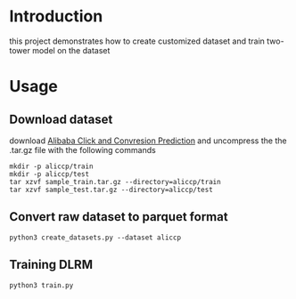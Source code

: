 # Introduction

this project demonstrates how to create customized dataset and train two-tower model on the dataset

# Usage

## Download dataset

download [Alibaba Click and Convresion Prediction](https://tianchi.aliyun.com/dataset/408) and uncompress the the .tar.gz file with the following commands

```shell
mkdir -p aliccp/train
mkdir -p aliccp/test
tar xzvf sample_train.tar.gz --directory=aliccp/train
tar xzvf sample_test.tar.gz --directory=aliccp/test
```

## Convert raw dataset to parquet format

```shell
python3 create_datasets.py --dataset aliccp
```

## Training DLRM

```shell
python3 train.py
```
